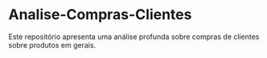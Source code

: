 # Analise-Compras-Clientes
Este repositório apresenta uma análise profunda sobre compras de clientes sobre produtos em gerais.
